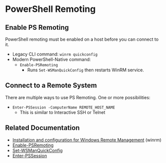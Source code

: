 # PowerShell Remoting

## Enable PS Remoting

PowerShell remoting must be enabled on a host before you can connect to it.
* Legacy CLI command: `winrm quickconfig`
* Modern PowerShell-Native command:
  * `Enable-PSRemoting`
    * Runs `Set-WSManQuickConfig` then restarts WinRM service.

## Connect to a Remote System

There are multiple ways to use PS Remoting. One or more possibilities:
* `Enter-PSSession -ComputerName REMOTE_HOST_NAME`
  * This is similar to Interactive SSH or Telnet

## Related Documentation

* [Installation and configuration for Windows Remote Management][1] (winrm)
* [Enable-PSRemoting][4]
* [Set-WSManQuickConfig][2]
* [Enter-PSSession][3]

[1]: https://learn.microsoft.com/en-us/windows/win32/winrm/installation-and-configuration-for-windows-remote-management
[2]: https://learn.microsoft.com/en-us/powershell/module/Microsoft.WsMan.Management/Set-WSManQuickConfig?view=powershell-5.1
[3]: https://learn.microsoft.com/en-us/powershell/module/microsoft.powershell.core/enter-pssession?view=powershell-5.1
[4]: https://learn.microsoft.com/en-us/powershell/module/microsoft.powershell.core/enable-psremoting?view=powershell-5.1
